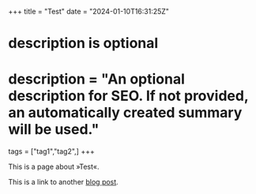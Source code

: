 +++
title = "Test"
date = "2024-01-10T16:31:25Z"

#
# description is optional
#
# description = "An optional description for SEO. If not provided, an automatically created summary will be used."

tags = ["tag1","tag2",]
+++

This is a page about »Test«.

This is a link to another [blog post](/markdown-syntax-guide).